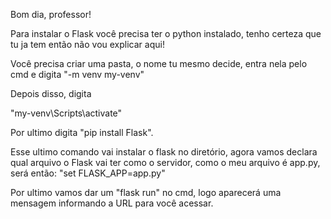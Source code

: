Bom dia, professor!

Para instalar o Flask você precisa ter o python instalado, tenho certeza que tu ja tem então não vou explicar aqui!

Você precisa criar uma pasta, o nome tu mesmo decide, entra nela pelo cmd e digita
"-m venv my-venv"

Depois disso, digita

"my-venv\Scripts\activate"

Por ultimo digita "pip install Flask".

Esse ultimo comando vai instalar o flask no diretório, agora vamos declara qual arquivo o Flask vai ter como o servidor, como o meu arquivo é app.py, será então:
"set FLASK_APP=app.py"

Por ultimo vamos dar um "flask run" no cmd, logo aparecerá uma mensagem informando a URL para você acessar.